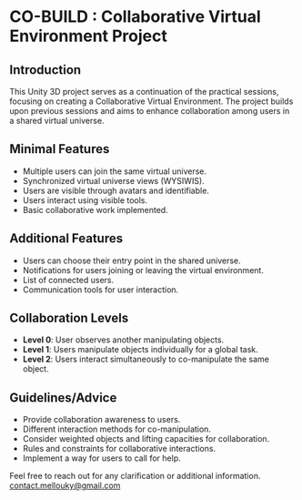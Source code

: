 # CO-BUILD : Collaborative Virtual Environment Project


## Introduction
This Unity 3D project serves as a continuation of the practical sessions, focusing on creating a Collaborative Virtual Environment. The project builds upon previous sessions and aims to enhance collaboration among users in a shared virtual universe.

## Minimal Features 
- Multiple users can join the same virtual universe.
- Synchronized virtual universe views (WYSIWIS).
- Users are visible through avatars and identifiable.
- Users interact using visible tools.
- Basic collaborative work implemented.

## Additional Features
- Users can choose their entry point in the shared universe.
- Notifications for users joining or leaving the virtual environment.
- List of connected users.
- Communication tools for user interaction.

## Collaboration Levels
- **Level 0**: User observes another manipulating objects.
- **Level 1**: Users manipulate objects individually for a global task.
- **Level 2**: Users interact simultaneously to co-manipulate the same object.

## Guidelines/Advice
- Provide collaboration awareness to users.
- Different interaction methods for co-manipulation.
- Consider weighted objects and lifting capacities for collaboration.
- Rules and constraints for collaborative interactions.
- Implement a way for users to call for help.


Feel free to reach out for any clarification or additional information. [contact.mellouky@gmail.com](contact.mellouky@gmail.com)
